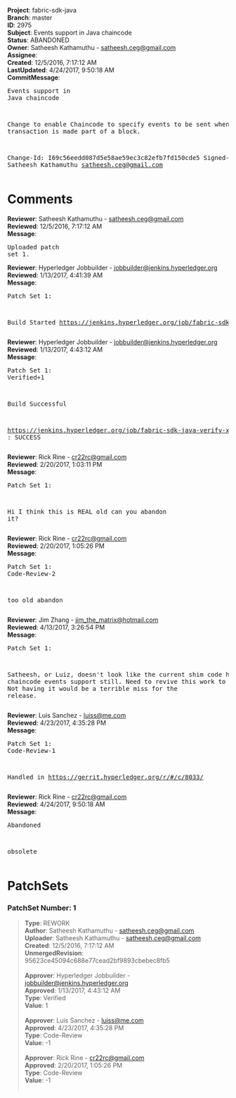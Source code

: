 <strong>Project</strong>: fabric-sdk-java<br><strong>Branch</strong>: master<br><strong>ID</strong>: 2975<br><strong>Subject</strong>: Events support in Java chaincode<br><strong>Status</strong>: ABANDONED<br><strong>Owner</strong>: Satheesh Kathamuthu - satheesh.ceg@gmail.com<br><strong>Assignee</strong>:<br><strong>Created</strong>: 12/5/2016, 7:17:12 AM<br><strong>LastUpdated</strong>: 4/24/2017, 9:50:18 AM<br><strong>CommitMessage</strong>:<br><pre>Events support in Java chaincode

Change to enable Chaincode to specify events
to be sent when a transaction is made part
of a block.

Change-Id: I69c56eedd087d5e58ae59ec3c82efb7fd150cde5
Signed-off-by: Satheesh Kathamuthu <satheesh.ceg@gmail.com>
</pre><h1>Comments</h1><strong>Reviewer</strong>: Satheesh Kathamuthu - satheesh.ceg@gmail.com<br><strong>Reviewed</strong>: 12/5/2016, 7:17:12 AM<br><strong>Message</strong>: <pre>Uploaded patch set 1.</pre><strong>Reviewer</strong>: Hyperledger Jobbuilder - jobbuilder@jenkins.hyperledger.org<br><strong>Reviewed</strong>: 1/13/2017, 4:41:39 AM<br><strong>Message</strong>: <pre>Patch Set 1:

Build Started https://jenkins.hyperledger.org/job/fabric-sdk-java-verify-x86_64/21/</pre><strong>Reviewer</strong>: Hyperledger Jobbuilder - jobbuilder@jenkins.hyperledger.org<br><strong>Reviewed</strong>: 1/13/2017, 4:43:12 AM<br><strong>Message</strong>: <pre>Patch Set 1: Verified+1

Build Successful 

https://jenkins.hyperledger.org/job/fabric-sdk-java-verify-x86_64/21/ : SUCCESS</pre><strong>Reviewer</strong>: Rick Rine - cr22rc@gmail.com<br><strong>Reviewed</strong>: 2/20/2017, 1:03:11 PM<br><strong>Message</strong>: <pre>Patch Set 1:

Hi I think this is REAL old can you abandon it?</pre><strong>Reviewer</strong>: Rick Rine - cr22rc@gmail.com<br><strong>Reviewed</strong>: 2/20/2017, 1:05:26 PM<br><strong>Message</strong>: <pre>Patch Set 1: Code-Review-2

too old abandon</pre><strong>Reviewer</strong>: Jim Zhang - jim_the_matrix@hotmail.com<br><strong>Reviewed</strong>: 4/13/2017, 3:26:54 PM<br><strong>Message</strong>: <pre>Patch Set 1:

Satheesh, or Luiz, doesn't look like the current shim code has chaincode events support still. Need to revive this work to add that. Not having it would be a terrible miss for the release.</pre><strong>Reviewer</strong>: Luis Sanchez - luiss@me.com<br><strong>Reviewed</strong>: 4/23/2017, 4:35:28 PM<br><strong>Message</strong>: <pre>Patch Set 1: Code-Review-1

Handled in https://gerrit.hyperledger.org/r/#/c/8033/</pre><strong>Reviewer</strong>: Rick Rine - cr22rc@gmail.com<br><strong>Reviewed</strong>: 4/24/2017, 9:50:18 AM<br><strong>Message</strong>: <pre>Abandoned

obsolete</pre><h1>PatchSets</h1><h3>PatchSet Number: 1</h3><blockquote><strong>Type</strong>: REWORK<br><strong>Author</strong>: Satheesh Kathamuthu - satheesh.ceg@gmail.com<br><strong>Uploader</strong>: Satheesh Kathamuthu - satheesh.ceg@gmail.com<br><strong>Created</strong>: 12/5/2016, 7:17:12 AM<br><strong>UnmergedRevision</strong>: 95623ce45094c688e77cead2bf9893cbebec8fb5<br><br><strong>Approver</strong>: Hyperledger Jobbuilder - jobbuilder@jenkins.hyperledger.org<br><strong>Approved</strong>: 1/13/2017, 4:43:12 AM<br><strong>Type</strong>: Verified<br><strong>Value</strong>: 1<br><br><strong>Approver</strong>: Luis Sanchez - luiss@me.com<br><strong>Approved</strong>: 4/23/2017, 4:35:28 PM<br><strong>Type</strong>: Code-Review<br><strong>Value</strong>: -1<br><br><strong>Approver</strong>: Rick Rine - cr22rc@gmail.com<br><strong>Approved</strong>: 2/20/2017, 1:05:26 PM<br><strong>Type</strong>: Code-Review<br><strong>Value</strong>: -1<br><br></blockquote>
